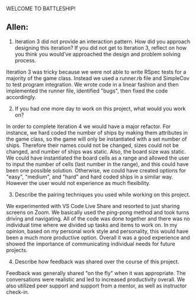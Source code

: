 WELCOME TO BATTLESHIP!

## Allen:
1. Iteration 3 did not provide an interaction pattern. How did you approach designing this iteration? If you did not get to Iteration 3, reflect on how you think you would’ve approached the design and problem solving process.

Iteration 3 was tricky because we were not able to write RSpec tests for a majority of the game class.  Instead we used a runner.rb file and SimpleCov to test program integration.  We wrote code in a linear fashion and then implemented the runner file, identified "bugs", then fixed the code accordingly.  

2. If you had one more day to work on this project, what would you work on?

In order to complete iteration 4 we would have a major refactor.  For instance, we hard coded the number of ships by making them attributes in the game class, so the game will only be instantiated with a set number of ships.  Therefore their names could not be changed, sizes could not be changed, and number of ships was static.  Also, the board size was static.  We could have instantiated the board cells as a range and allowed the user to input the number of cells (last number in the range), and this could have been one possible solution.  Otherwise, we could have created options for "easy", "medium", and "hard" and hard coded ships in a similar way.  However the user would not experience as much flexibility. 

3. Describe the pairing techniques you used while working on this project.

We experimented with VS Code Live Share and resorted to just sharing screens on Zoom.  We basically used the ping-pong method and took turns driving and navigating.  All of the code was done together and there was no individual time where we divided up tasks and items to work on.  In my opinion, based on my personal work style and personality, this would have been a much more productive option.  Overall it was a good experience and showed the importance of communicating individual needs for future projects.

4. Describe how feedback was shared over the course of this project.

Feedback was generally shared "on the fly" when it was appropriate.  The conversations were realistic and led to increased productivity overall.  We also utilized peer support and support from a mentor, as well as instructor check-in.
